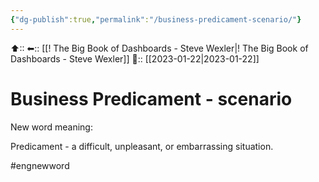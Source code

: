```yaml
---
{"dg-publish":true,"permalink":"/business-predicament-scenario/"}
---
```



⬆::
⬅:: [[! The Big Book of Dashboards -  Steve Wexler\|! The Big Book of Dashboards -  Steve Wexler]]
📅:: [[2023-01-22\|2023-01-22]]

# Business Predicament - scenario

New word meaning:

Predicament - a difficult, unpleasant, or embarrassing situation.

#engnewword
